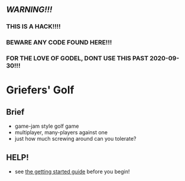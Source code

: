 

## ***WARNING!!!***
### THIS IS A HACK!!!!
### BEWARE ANY CODE FOUND HERE!!!
### FOR THE LOVE OF GODEL, DONT USE THIS PAST 2020-09-30!!!


# Griefers' Golf


## Brief
- game-jam style golf game
- multiplayer, many-players against one
- just how much screwing around can you tolerate?

## HELP!
- see [the getting started guide](https://github.com/peter201943/pdf-golf/wiki/getting-started) before you begin!


